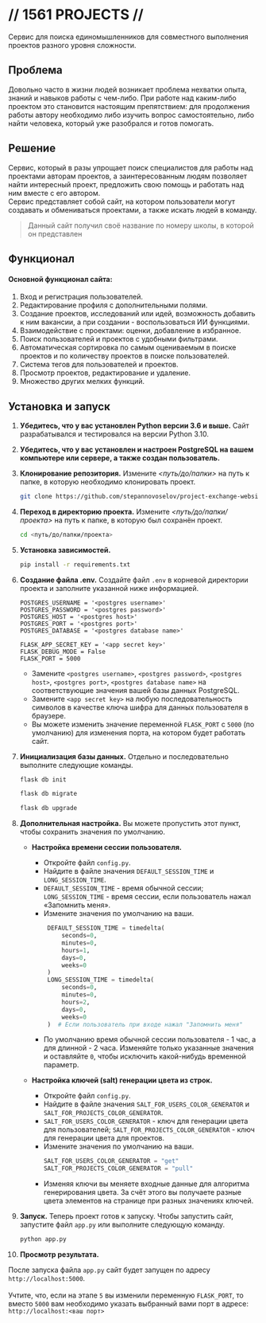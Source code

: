 # // 1561 PROJECTS //
Cервис для поиска единомышленников для совместного выполнения проектов разного уровня сложности.


## Проблема
Довольно часто в жизни людей возникает проблема нехватки опыта, знаний и навыков работы с чем-либо. При работе над каким-либо проектом это становится настоящим препятствием: для продолжения работы автору необходимо либо изучить вопрос самостоятельно, либо найти человека, который уже разобрался и готов помогать.

## Решение
Сервис, который в разы упрощает поиск специалистов для работы над проектами авторам проектов, а заинтересованным людям позволяет найти интересный проект, предложить свою помощь и работать над ним вместе с его автором. 
<br>
Сервис представляет собой сайт, на котором пользователи могут создавать и обмениваться проектами, а также искать людей в команду.

> Данный сайт получил своё название по номеру школы, в которой он представлен

## Функционал
#### Основной функционал сайта:
1. Вход и регистрация пользователей.
2. Редактирование профиля с дополнительными полями.
3. Создание проектов, исследований или идей, возможность добавить к ним вакансии, а при создании - воспользоваться ИИ функциями.
4. Взаимодействие с проектами: оценки, добавление в избранное.
5. Поиск пользователей и проектов с удобными фильтрами.
6. Автоматическая сортировка по самым оцениваемым в поиске проектов и по количеству проектов в поиске пользователей.
7. Система тегов для пользователей и проектов.
8. Просмотр проектов, редактирование и удаление.
9. Множество других мелких функций.


## Установка и запуск

1. **Убедитесь, что у вас установлен Python версии 3.6 и выше.** Сайт разрабатывался и тестировался на версии Python 3.10.
2. **Убедитесь, что у вас установлен и настроен PostgreSQL на вашем компьютере или сервере, а также создан пользователь.**
3. **Клонирование репозитория.** Измените _<путь/до/папки>_ на путь к папке, в которую необходимо клонировать проект.
    
    ```bash
    git clone https://github.com/stepannovoselov/project-exchange-website.git <путь/до/папки>
    ```
4. **Переход в директорию проекта.** Измените _<путь/до/папки/проекта>_ на путь к папке, в которую был сохранён проект.
    
    ```bash
    cd <путь/до/папки/проекта>
   ```
5. **Установка зависимостей.**
    
    ```bash
    pip install -r requirements.txt
    ```
6. **Создание файла .env.** Создайте файл ```.env``` в корневой директории проекта и заполните указанной ниже информацией.

    ```
    POSTGRES_USERNAME = '<postgres username>'
    POSTGRES_PASSWORD = '<postgres password>'
    POSTGRES_HOST = '<postgres host>'
    POSTGRES_PORT = '<postgres port>'
    POSTGRES_DATABASE = '<postgres database name>'
    
    FLASK_APP_SECRET_KEY = '<app secret key>'
    FLASK_DEBUG_MODE = False
    FLASK_PORT = 5000
    ```
    
    * Замените `<postgres username>`, `<postgres password>`, `<postgres host>`, `<postgres port>`, `<postgres database name>` на соответствующие значения вашей базы данных PostgreSQL.
    * Замените `<app secret key>` на любую последовательность символов в качестве ключа шифра для данных пользователя в браузере.
    * Вы можете изменить значение переменной `FLASK_PORT` с `5000` (по умолчанию) для изменения порта, на котором будет работать сайт.


7. **Инициализация базы данных.** Отдельно и последовательно выполните следующие команды.
   
   ```bash
   flask db init
   ```
   ```bash
   flask db migrate
   ```
   ```bash
   flask db upgrade
   ```

8. **Дополнительная настройка.** Вы можете пропустить этот пункт, чтобы сохранить значения по умолчанию.
   * **Настройка времени сессии пользователя.**
     * Откройте файл `config.py`.
     * Найдите в файле значения `DEFAULT_SESSION_TIME` и `LONG_SESSION_TIME`.
     * `DEFAULT_SESSION_TIME` - время обычной сессии; `LONG_SESSION_TIME` - время сессии, если пользователь нажал «Запомнить меня».
     * Измените значения по умолчанию на ваши.
        ```python
         DEFAULT_SESSION_TIME = timedelta(
             seconds=0,
             minutes=0,
             hours=1,
             days=0,
             weeks=0
         )
         LONG_SESSION_TIME = timedelta(
             seconds=0,
             minutes=0,
             hours=2,
             days=0,
             weeks=0
         )  # Если пользователь при входе нажал "Запомнить меня"
       ```
     * По умолчанию время обычной сессии пользователя - 1 час, а для длинной - 2 часа. Изменяйте только указанные значения и оставляйте `0`, чтобы исключить какой-нибудь временной параметр.
   
   * **Настройка ключей (salt) генерации цвета из строк.**
     * Откройте файл `config.py`.
     * Найдите в файле значения `SALT_FOR_USERS_COLOR_GENERATOR` и `SALT_FOR_PROJECTS_COLOR_GENERATOR`.
     * `SALT_FOR_USERS_COLOR_GENERATOR` - ключ для генерации цвета для пользователей; `SALT_FOR_PROJECTS_COLOR_GENERATOR` - ключ для генерации цвета для проектов.
     * Измените значения по умолчанию на ваши.
       ```python
       SALT_FOR_USERS_COLOR_GENERATOR = "get"
       SALT_FOR_PROJECTS_COLOR_GENERATOR = "pull"
       ```
     * Изменяя ключи вы меняете входные данные для алгоритма генерирования цвета. За счёт этого вы получаете разные цвета элементов на странице при разных значениях ключей.


9. **Запуск.** Теперь проект готов к запуску. Чтобы запустить сайт, запустите файл `app.py` или выполните следующую команду.

   ```bash
   python app.py
   ```

10. **Просмотр результата.**
   
   После запуска файла `app.py` сайт будет запущен по адресу `http://localhost:5000`.
   <br><br>
   Учтите, что, если на этапе `5` вы изменили переменную `FLASK_PORT`, то вместо `5000` вам необходимо указать выбранный вами порт в адресе: `http://localhost:<ваш порт>`

